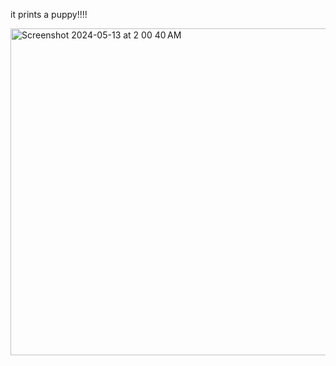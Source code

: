 it prints a puppy!!!!

<img width="523" alt="Screenshot 2024-05-13 at 2 00 40 AM" src="https://github.com/LAIKAAAAAA/puppy/assets/141584390/f2acf3d6-f1e4-4465-9239-5acf4d1cc968">
